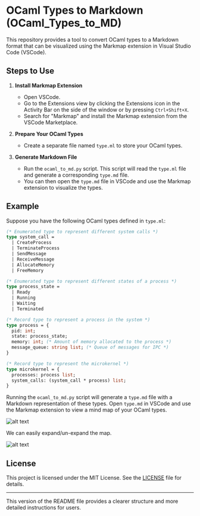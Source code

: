 

# OCaml Types to Markdown (OCaml_Types_to_MD)

This repository provides a tool to convert OCaml types to a Markdown format that can be visualized using the Markmap extension in Visual Studio Code (VSCode).

## Steps to Use

1. **Install Markmap Extension**
   - Open VSCode.
   - Go to the Extensions view by clicking the Extensions icon in the Activity Bar on the side of the window or by pressing `Ctrl+Shift+X`.
   - Search for "Markmap" and install the Markmap extension from the VSCode Marketplace.

2. **Prepare Your OCaml Types**
   - Create a separate file named `type.ml` to store your OCaml types.

3. **Generate Markdown File**
   - Run the `ocaml_to_md.py` script. This script will read the `type.ml` file and generate a corresponding `type.md` file.
   - You can then open the `type.md` file in VSCode and use the Markmap extension to visualize the types.

## Example

Suppose you have the following OCaml types defined in `type.ml`:

```ocaml
(* Enumerated type to represent different system calls *)
type system_call =
  | CreateProcess
  | TerminateProcess
  | SendMessage
  | ReceiveMessage
  | AllocateMemory
  | FreeMemory

(* Enumerated type to represent different states of a process *)
type process_state =
  | Ready
  | Running
  | Waiting
  | Terminated

(* Record type to represent a process in the system *)
type process = {
  pid: int;
  state: process_state;
  memory: int; (* Amount of memory allocated to the process *)
  message_queue: string list; (* Queue of messages for IPC *)
}

(* Record type to represent the microkernel *)
type microkernel = {
  processes: process list;
  system_calls: (system_call * process) list;
}

```

Running the `ocaml_to_md.py` script will generate a `type.md` file with a Markdown representation of these types. Open `type.md` in VSCode and use the Markmap extension to view a mind map of your OCaml types.

![alt text](./screenshots/image-full.png)

We can easily expand/un-expand the map. 

![alt text](./screenshots/image-unexpanded.png)

## License

This project is licensed under the MIT License. See the [LICENSE](LICENSE) file for details.

---

This version of the README file provides a clearer structure and more detailed instructions for users.